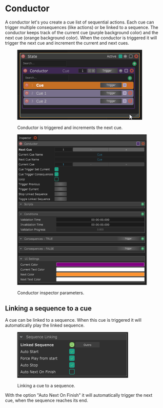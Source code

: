 # Conductor

A conductor let's you create a cue list of sequential actions. Each cue can trigger multiple consequences (like actions) or be linked to a sequence. The conductor keeps track of the current cue (purple background color) and the next cue (orange background color). When the conductor is triggered it will trigger the next cue and increment the current and next cues.

<figure><img src="../.gitbook/assets/conductor.gif" alt=""><figcaption><p>Conductor is triggered and increments the next cue.</p></figcaption></figure>

<figure><img src="../.gitbook/assets/conductor-insprector.png" alt=""><figcaption><p>Conductor inspector parameters.</p></figcaption></figure>

## Linking a sequence to a cue

A cue can be linked to a sequence. When this cue is triggered it will automatically play the linked sequence.

<figure><img src="../.gitbook/assets/conductor-sequence-linking.png" alt=""><figcaption><p>Linking a cue to a sequence.</p></figcaption></figure>

With the option "Auto Next On Finish" it will automatically trigger the next cue, when the sequence reaches its end.
